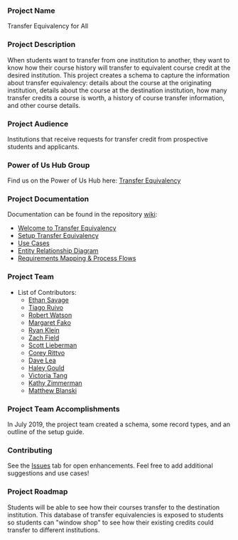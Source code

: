 ### Project Name
Transfer Equivalency for All

### Project Description
When students want to transfer from one institution to another, they want to know how their course history will transfer to equivalent course credit at the desired institution. This project creates a schema to capture the information about transfer equivalency: details about the course at the originating institution, details about the course at the destination institution, how many transfer credits a course is worth, a history of course transfer information, and other course details.

### Project Audience
Institutions that receive requests for transfer credit from prospective students and applicants.

### Power of Us Hub Group
Find us on the Power of Us Hub here: [Transfer Equivalency](https://powerofus.force.com/s/group/0F91E000000brOzSAI/transfer-equivalency)

### Project Documentation
Documentation can be found in the repository [wiki](https://github.com/SFDO-Sprint-2019-Detroit/transfer-equivalency/wiki):
* [Welcome to Transfer Equivalency](https://github.com/SFDO-Sprint-2019-Detroit/transfer-equivalency/wiki/Welcome-to-Transfer-Equivalency)
* [Setup Transfer Equivalency](https://github.com/SFDO-Sprint-2019-Detroit/transfer-equivalency/wiki/Setup-Transfer-Equivalency)
* [Use Cases](https://github.com/SFDO-Sprint-2019-Detroit/transfer-equivalency/wiki/Use-Cases)
* [Entity Relationship Diagram](https://github.com/SFDO-Sprint-2019-Detroit/transfer-equivalency/wiki/Entity-Relationship-Diagram)
* [Requirements Mapping & Process Flows](https://github.com/SFDO-Sprint-2019-Detroit/transfer-equivalency/wiki/Requirements-Mapping-&-Process-Flows)

### Project Team

* List of Contributors:
    * [Ethan Savage](https://github.com/Ejsavage)
    * [Tiago Ruivo](https://github.com/tiagoruivo)
    * [Robert Watson](https://github.com/robertbwatson)
    * [Margaret Fako](https://github.com/margaretfako)
    * [Ryan Klein](https://github.com/kleinryan)
    * [Zach Field](https://github.com/P0und-cake)
    * [Scott Lieberman](https://github.com/ScottLiebermn)
    * [Corey Rittvo](https://github.com/coreyrittvo)
    * [Dave Lea](https://github.com/Dave-SFDO)
    * [Haley Gould](https://github.com/haleymgould)
    * [Victoria Tang](https://github.com/vtangToD)
    * [Kathy Zimmerman](https://github.com/KathyZimmerman)
    * [Matthew Blanski](https://github.com/MatthewBlanski)
    
### Project Team Accomplishments
In July 2019, the project team created a schema, some record types, and an outline of the setup guide.

### Contributing
See the [Issues](https://github.com/SFDO-Sprint-2019-Philadelphia/transfer-equivalency/issues) tab for open enhancements. Feel free to add additional suggestions and use cases!

### Project Roadmap
Students will be able to see how their courses transfer to the destination institution. This database of transfer equivalencies is exposed to students so students can "window shop" to see how their existing credits could transfer to different institutions.
